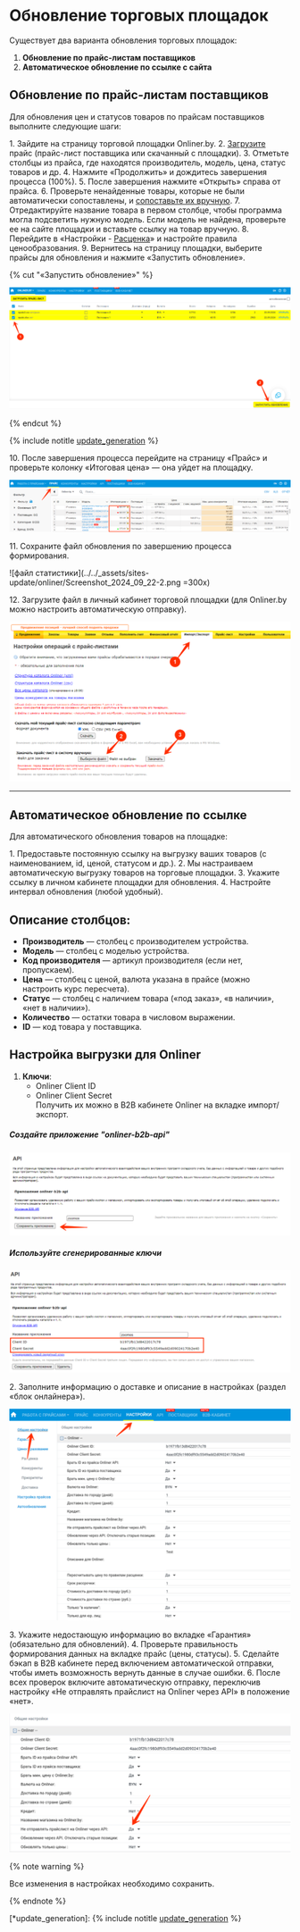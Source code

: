 # Обновление торговых площадок

Существует два варианта обновления торговых площадок:

1. **Обновление по прайс-листам поставщиков**
2. **Автоматическое обновление по ссылке с сайта**

## Обновление по прайс-листам поставщиков

Для обновления цен и статусов товаров по прайсам поставщиков выполните следующие шаги:

1\. Зайдите на страницу торговой площадки Onliner.by.
2\. [Загрузите](../sites-update/price-handler/index.yaml) прайс (прайс-лист поставщика или скачанный с площадки).
3\. Отметьте столбцы из прайса, где находятся производитель, модель, цена, статус товаров и др.
4\. Нажмите «Продолжить» и дождитесь завершения процесса (100%).
5\. После завершения нажмите «Открыть» справа от прайса.
6\. Проверьте ненайденные товары, которые не были автоматически сопоставлены, и [сопоставьте их вручную](../mapping/mapping-instruction-file.md).
7\. Отредактируйте название товара в первом столбце, чтобы программа могла подсветить нужную модель. Если модель не найдена, проверьте ее на сайте площадки и вставьте ссылку на товар вручную.
8\. Перейдите в «Настройки - [Расценка](../sites-update/pricing/quotation.md)» и настройте правила ценообразования.
9\. Вернитесь на страницу площадки, выберите прайсы для обновления и нажмите «Запустить обновление».

{% cut "«Запустить обновление»" %}

![Запустить обновление](../../_assets/sites-update/onliner/Screenshot_2024_09_22-1.png)

{% endcut %}

{% include notitle [update_generation](../../_includes/update_generation.md) %}

10\. После завершения процесса перейдите на страницу «Прайс» и проверьте колонку «Итоговая цена» — она уйдет на площадку.

![вкладка прайс](../../_assets/sites-update/onliner/Screenshot_2024_09_22-3.png)

11\. Сохраните файл обновления по завершению процесса формирования.

![файл статистики](../../_assets/sites-update/onliner/Screenshot_2024_09_22-2.png =300x)

12\. Загрузите файл в личный кабинет торговой площадки (для Onliner.by можно настроить автоматическую отправку).

![загрузка файла обновления](../../_assets/sites-update/onliner/Screenshot_2024_09_23-1.png)

---


## Автоматическое обновление по ссылке

Для автоматического обновления товаров на площадке:

1\. Предоставьте постоянную ссылку на выгрузку ваших товаров (с наименованием, id, ценой, статусом и др.).
2\. Мы настраиваем автоматическую выгрузку товаров на торговые площадки.
3\. Укажите ссылку в личном кабинете площадки для обновления.
4\. Настройте интервал обновления (любой удобный).

## Описание столбцов:

- **Производитель** — столбец с производителем устройства.
- **Модель** — столбец с моделью устройства.
- **Код производителя** — артикул производителя (если нет, пропускаем).
- **Цена** — столбец с ценой, валюта указана в прайсе (можно настроить курс пересчета).
- **Статус** — столбец с наличием товара («под заказ», «в наличии», «нет в наличии»).
- **Количество** — остатки товара в числовом выражении.
- **ID** — код товара у поставщика.

## Настройка выгрузки для Onliner

1. **Ключи**:  
   - Onliner Client ID  
   - Onliner Client Secret  
   Получить их можно в B2B кабинете Onliner на вкладке импорт/экспорт.

##### Создайте приложение "onliner-b2b-api"


![Создайте приложение](../../_assets/sites-update/onliner/Screenshot_2024_09_23-2.png)


#####  Используйте сгенерированные ключи

   
![Создайте приложение](../../_assets/sites-update/onliner/Screenshot_2024_09_23-3.png)


2\. Заполните информацию о доставке и описание в настройках (раздел «блок онлайнера»).

![Заполнить данные в настройках блока онлайнера](../../_assets/sites-update/onliner/Screenshot_2024_09_23-4.png)


3\. Укажите недостающую информацию во вкладке «Гарантия» (обязательно для обновлений).
4\. Проверьте правильность формирования данных на вкладке прайс (цены, статусы).
5\. Сделайте бэкап в B2B кабинете перед включением автоматической отправки, чтобы иметь возможность вернуть данные в случае ошибки.
6\. После всех проверок включите автоматическую отправку, переключив настройку «Не отправлять прайслист на Onliner через API» в положение «нет».

![Переключатель отправки файла обновления](../../_assets/sites-update/onliner/Screenshot_2024_09_23-6.png)

{% note warning %}

Все изменения в настройках необходимо сохранить. 

{% endnote %}

[*update_generation]: {% include notitle [update_generation](../../_includes/file.md) %}